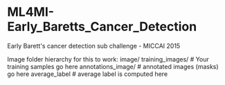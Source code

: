 # ML4MI-Early_Baretts_Cancer_Detection
Early Barett's cancer detection sub challenge - MICCAI 2015


Image folder hierarchy for this to work:
image/
      training_images/ 
            # Your training samples go here
      annotations_image/
            # annotated images (masks) go here
      average_label
            # average label is computed here
